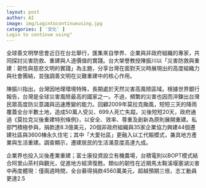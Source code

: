 ```yaml
---
layout: post
author: AI
image: img/Logintocontinueusing.jpg
categories: [ '文化' ]
Login to continue using"
---
```

全球善文明學思會近日在台北舉行，匯集來自學界、企業與非政府組織的專家，共同探討災害防救、重建與人道價值的實踐。台大榮譽教授陳振川以「災害防救與重建：韌性與慈悲文明的實踐」為主題，分享台灣在面對天災時展現出的高度組織力與社會團結，並強調善文明在災難重建中的核心作用。

陳振川指出，台灣因地理環境特殊，長期處於天然災害高風險區域。根據世界銀行報告，台灣是全球災害風險最高的國家之一。不過，頻繁的災害也因而淬鍊出台灣民眾高度防災意識與迅速應變的能力。回顧2009年莫拉克颱風，短短三天的降雨覆蓋全台半數土地，造成50萬人受災、699人死亡失蹤。災後短短20天，政府通過《莫拉克災後重建特別條例》，以安全、效率、尊重及創新為原則展開重建。私部門積極參與，捐款達8.3億美元，20個非政府組織與35家企業協力興建44個遷建社區與3600棟永久住宅；其中「大愛社區」更融入以工代賑模式，兼具地方產業與生活重建。調查顯示，遷建居民的生活滿意度高達九成。

企業界也投入災後產業重建；富士康投資設立有機農場，台積電則以BOPT模式結合阿里山茶村與觀光，促進地方經濟復甦。類似的韌性在近期馬太鞍溪堰塞湖災害中再度體現：僅兩週時間，全台募得捐款4560萬美元，超越預期三倍，志工動員更達2.5